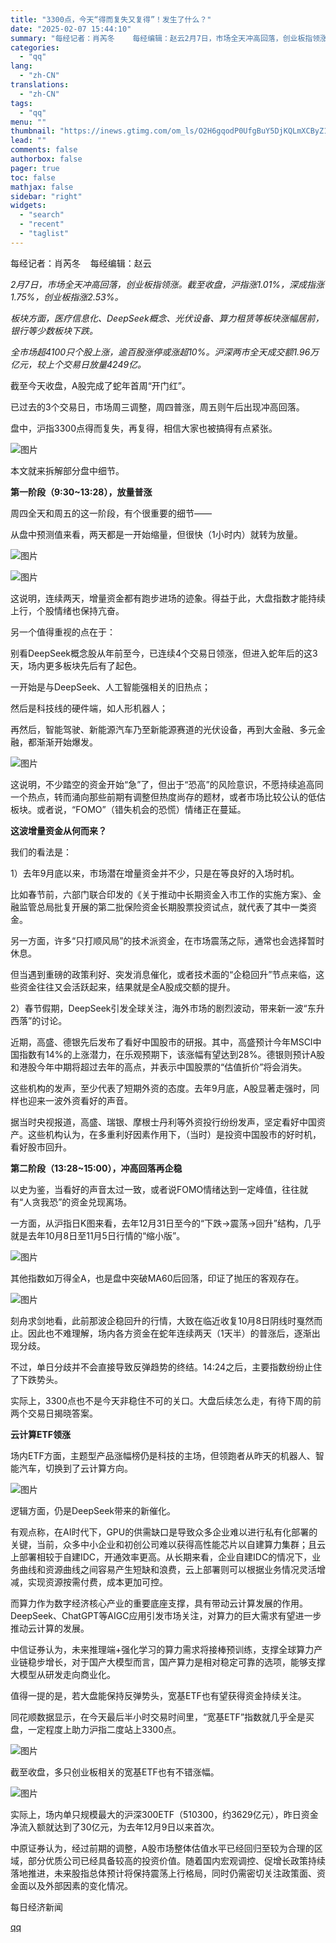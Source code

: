 ```yaml
---
title: "3300点，今天“得而复失又复得”！发生了什么？"
date: "2025-02-07 15:44:10"
summary: "每经记者：肖芮冬    每经编辑：赵云2月7日，市场全天冲高回落，创业板指领涨。截至收盘，沪指涨1...."
categories:
  - "qq"
lang:
  - "zh-CN"
translations:
  - "zh-CN"
tags:
  - "qq"
menu: ""
thumbnail: "https://inews.gtimg.com/om_ls/O2H6gqodP0UfgBuY5DjKQLmXCByZ1HrMsYD-Rr-U-KDOAAA_640360/0"
lead: ""
comments: false
authorbox: false
pager: true
toc: false
mathjax: false
sidebar: "right"
widgets:
  - "search"
  - "recent"
  - "taglist"
---
```


每经记者：肖芮冬    每经编辑：赵云

*2月7日，市场全天冲高回落，创业板指领涨。截至收盘，沪指涨1.01%，深成指涨1.75%，创业板指涨2.53%。*

*板块方面，医疗信息化、DeepSeek概念、光伏设备、算力租赁等板块涨幅居前，银行等少数板块下跌。*

*全市场超4100只个股上涨，逾百股涨停或涨超10%。沪深两市全天成交额1.96万亿元，较上个交易日放量4249亿。*

截至今天收盘，A股完成了蛇年首周“开门红”。

已过去的3个交易日，市场周三调整，周四普涨，周五则午后出现冲高回落。

盘中，沪指3300点得而复失，再复得，相信大家也被搞得有点紧张。

![图片](https://inews.gtimg.com/om_bt/OjGnlfb62co4p0cIYBWdM4zk4FM_An2drDh3VM0j59hnAAA/641)  
  
本文就来拆解部分盘中细节。

**第一阶段（9:30~13:28），放量普涨**

周四全天和周五的这一阶段，有个很重要的细节——

从盘中预测值来看，两天都是一开始缩量，但很快（1小时内）就转为放量。

![图片](https://inews.gtimg.com/om_bt/OuoG3XICmroo-qcYl4RAjZceaSkzZXYzMa2YzXiUuMFNgAA/641)

![图片](https://inews.gtimg.com/om_bt/O9OB_l_g8jwFyZsJW1l6g--F4klv7TZtnGoOcuP45IBbAAA/641)

这说明，连续两天，增量资金都有跑步进场的迹象。得益于此，大盘指数才能持续上行，个股情绪也保持亢奋。

另一个值得重视的点在于：

别看DeepSeek概念股从年前至今，已连续4个交易日领涨，但进入蛇年后的这3天，场内更多板块先后有了起色。

一开始是与DeepSeek、人工智能强相关的旧热点；

然后是科技线的硬件端，如人形机器人；

再然后，智能驾驶、新能源汽车乃至新能源赛道的光伏设备，再到大金融、多元金融，都渐渐开始爆发。

![图片](https://inews.gtimg.com/om_bt/OBOz98m2XNhZj3QIgv266oKe4PFCVpcSQz00D2Sjt-4MsAA/641)

这说明，不少踏空的资金开始“急”了，但出于“恐高”的风险意识，不愿持续追高同一个热点，转而涌向那些前期有调整但热度尚存的题材，或者市场比较公认的低估板块。或者说，“FOMO”（错失机会的恐慌）情绪正在蔓延。

**这波增量资金从何而来？**

我们的看法是：

1）去年9月底以来，市场潜在增量资金并不少，只是在等良好的入场时机。

比如春节前，六部门联合印发的《关于推动中长期资金入市工作的实施方案》、金融监管总局批复开展的第二批保险资金长期股票投资试点，就代表了其中一类资金。

另一方面，许多“只打顺风局”的技术派资金，在市场震荡之际，通常也会选择暂时休息。

但当遇到重磅的政策利好、突发消息催化，或者技术面的“企稳回升”节点来临，这些资金往往又会活跃起来，结果就是全A股成交额的提升。

2）春节假期，DeepSeek引发全球关注，海外市场的剧烈波动，带来新一波“东升西落”的讨论。

近期，高盛、德银先后发布了看好中国股市的研报。其中，高盛预计今年MSCI中国指数有14%的上涨潜力，在乐观预期下，该涨幅有望达到28%。德银则预计A股和港股今年中期将超过去年的高点，并表示中国股票的“估值折价”将会消失。

这些机构的发声，至少代表了短期外资的态度。去年9月底，A股显著走强时，同样也迎来一波外资看好的声音。

据当时央视报道，高盛、瑞银、摩根士丹利等外资投行纷纷发声，坚定看好中国资产。这些机构认为，在多重利好因素作用下，（当时）是投资中国股市的好时机，看好股市回升。

**第二阶段（13:28~15:00），冲高回落再企稳**

以史为鉴，当看好的声音太过一致，或者说FOMO情绪达到一定峰值，往往就有“人贪我恐”的资金兑现离场。

一方面，从沪指日K图来看，去年12月31日至今的“下跌→震荡→回升”结构，几乎就是去年10月8日至11月5日行情的“缩小版”。

![图片](https://inews.gtimg.com/om_bt/Ol-fdp13xYiEu1iGJCArSlq0n38ZrCa9oOce-uz0vV_3EAA/641)

其他指数如万得全A，也是盘中突破MA60后回落，印证了抛压的客观存在。

![图片](https://inews.gtimg.com/om_bt/OvN6tj8McoZHcGEyJ6Q8f2CSMcKHBvSLBl3uGSe2J_p10AA/641)

刻舟求剑地看，此前那波企稳回升的行情，大致在临近收复10月8日阴线时戛然而止。因此也不难理解，场内各方资金在蛇年连续两天（1天半）的普涨后，逐渐出现分歧。

不过，单日分歧并不会直接导致反弹趋势的终结。14:24之后，主要指数纷纷止住了下跌势头。

实际上，3300点也不是今天非稳住不可的关口。大盘后续怎么走，有待下周的前两个交易日揭晓答案。

**云计算ETF领涨**

场内ETF方面，主题型产品涨幅榜仍是科技的主场，但领跑者从昨天的机器人、智能汽车，切换到了云计算方向。

![图片](https://inews.gtimg.com/om_bt/OToyYKQqz7CVMrQa_f725dMwQM9j5YK0wg0SFPmZ12SP4AA/641)

逻辑方面，仍是DeepSeek带来的新催化。

有观点称，在AI时代下，GPU的供需缺口是导致众多企业难以进行私有化部署的关键，当前，众多中小企业和初创公司难以获得高性能芯片以自建算力集群；且云上部署相较于自建IDC，开通效率更高。从长期来看，企业自建IDC的情况下，业务曲线和资源曲线之间容易产生短缺和浪费，云上部署则可以根据业务情况灵活增减，实现资源按需付费，成本更加可控。

而算力作为数字经济核心产业的重要底座支撑，具有带动云计算发展的作用。DeepSeek、ChatGPT等AIGC应用引发市场关注，对算力的巨大需求有望进一步推动云计算的发展。

中信证券认为，未来推理端+强化学习的算力需求将接棒预训练，支撑全球算力产业链稳步增长，对于国产大模型而言，国产算力是相对稳定可靠的选项，能够支撑大模型从研发走向商业化。

值得一提的是，若大盘能保持反弹势头，宽基ETF也有望获得资金持续关注。

同花顺数据显示，在今天最后半小时交易时间里，“宽基ETF”指数就几乎全是买盘，一定程度上助力沪指二度站上3300点。

![图片](https://inews.gtimg.com/om_bt/OJPBm8QQZrebgZ4yR3nJXOJoGZrZKxohOApoAPu4U3XagAA/641)

截至收盘，多只创业板相关的宽基ETF也有不错涨幅。

![图片](https://inews.gtimg.com/om_bt/OkITaAAe_Gn2v-O2LUTtxXpzuN0Ii0XPkMH5ymb8CMV38AA/641)

实际上，场内单只规模最大的沪深300ETF（510300，约3629亿元），昨日资金净流入额就达到了30亿元，为去年12月9日以来首次。

中原证券认为，经过前期的调整，A股市场整体估值水平已经回归至较为合理的区域，部分优质公司已经具备较高的投资价值。随着国内宏观调控、促增长政策持续落地推进，未来股指总体预计将保持震荡上行格局，同时仍需密切关注政策面、资金面以及外部因素的变化情况。

  

每日经济新闻

[qq](https://new.qq.com/rain/a/20250207A05MDD00)
